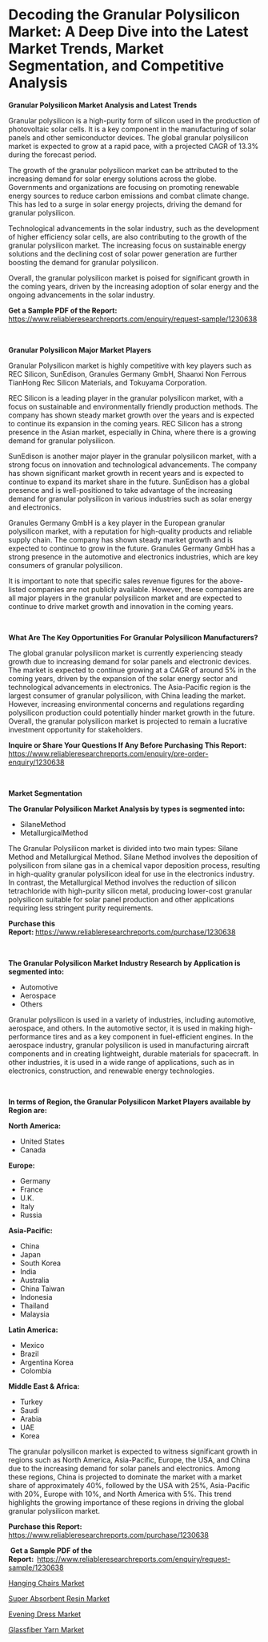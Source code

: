 <p><h1>Decoding the Granular Polysilicon Market: A Deep Dive into the Latest Market Trends, Market Segmentation, and Competitive Analysis</h1></p><p><strong>Granular Polysilicon Market Analysis and Latest Trends</strong></p>
<p><p>Granular polysilicon is a high-purity form of silicon used in the production of photovoltaic solar cells. It is a key component in the manufacturing of solar panels and other semiconductor devices. The global granular polysilicon market is expected to grow at a rapid pace, with a projected CAGR of 13.3% during the forecast period.</p><p>The growth of the granular polysilicon market can be attributed to the increasing demand for solar energy solutions across the globe. Governments and organizations are focusing on promoting renewable energy sources to reduce carbon emissions and combat climate change. This has led to a surge in solar energy projects, driving the demand for granular polysilicon.</p><p>Technological advancements in the solar industry, such as the development of higher efficiency solar cells, are also contributing to the growth of the granular polysilicon market. The increasing focus on sustainable energy solutions and the declining cost of solar power generation are further boosting the demand for granular polysilicon.</p><p>Overall, the granular polysilicon market is poised for significant growth in the coming years, driven by the increasing adoption of solar energy and the ongoing advancements in the solar industry.</p></p>
<p><strong>Get a Sample PDF of the Report:&nbsp;</strong> <a href="https://www.reliableresearchreports.com/enquiry/request-sample/1230638">https://www.reliableresearchreports.com/enquiry/request-sample/1230638</a></p>
<p>&nbsp;</p>
<p><strong>Granular Polysilicon Major Market Players</strong></p>
<p><p>Granular Polysilicon market is highly competitive with key players such as REC Silicon, SunEdison, Granules Germany GmbH, Shaanxi Non Ferrous TianHong Rec Silicon Materials, and Tokuyama Corporation.</p><p>REC Silicon is a leading player in the granular polysilicon market, with a focus on sustainable and environmentally friendly production methods. The company has shown steady market growth over the years and is expected to continue its expansion in the coming years. REC Silicon has a strong presence in the Asian market, especially in China, where there is a growing demand for granular polysilicon.</p><p>SunEdison is another major player in the granular polysilicon market, with a strong focus on innovation and technological advancements. The company has shown significant market growth in recent years and is expected to continue to expand its market share in the future. SunEdison has a global presence and is well-positioned to take advantage of the increasing demand for granular polysilicon in various industries such as solar energy and electronics.</p><p>Granules Germany GmbH is a key player in the European granular polysilicon market, with a reputation for high-quality products and reliable supply chain. The company has shown steady market growth and is expected to continue to grow in the future. Granules Germany GmbH has a strong presence in the automotive and electronics industries, which are key consumers of granular polysilicon.</p><p>It is important to note that specific sales revenue figures for the above-listed companies are not publicly available. However, these companies are all major players in the granular polysilicon market and are expected to continue to drive market growth and innovation in the coming years.</p></p>
<p>&nbsp;</p>
<p><strong>What Are The Key Opportunities For Granular Polysilicon Manufacturers?</strong></p>
<p><p>The global granular polysilicon market is currently experiencing steady growth due to increasing demand for solar panels and electronic devices. The market is expected to continue growing at a CAGR of around 5% in the coming years, driven by the expansion of the solar energy sector and technological advancements in electronics. The Asia-Pacific region is the largest consumer of granular polysilicon, with China leading the market. However, increasing environmental concerns and regulations regarding polysilicon production could potentially hinder market growth in the future. Overall, the granular polysilicon market is projected to remain a lucrative investment opportunity for stakeholders.</p></p>
<p><strong>Inquire or Share Your Questions If Any Before Purchasing This Report:</strong> <a href="https://www.reliableresearchreports.com/enquiry/pre-order-enquiry/1230638">https://www.reliableresearchreports.com/enquiry/pre-order-enquiry/1230638</a></p>
<p>&nbsp;</p>
<p><strong>Market Segmentation</strong></p>
<p><strong>The Granular Polysilicon Market Analysis by types is segmented into:</strong></p>
<p><ul><li>SilaneMethod</li><li>MetallurgicalMethod</li></ul></p>
<p><p>The Granular Polysilicon market is divided into two main types: Silane Method and Metallurgical Method. Silane Method involves the deposition of polysilicon from silane gas in a chemical vapor deposition process, resulting in high-quality granular polysilicon ideal for use in the electronics industry. In contrast, the Metallurgical Method involves the reduction of silicon tetrachloride with high-purity silicon metal, producing lower-cost granular polysilicon suitable for solar panel production and other applications requiring less stringent purity requirements.</p></p>
<p><strong>Purchase this Report:&nbsp;</strong><a href="https://www.reliableresearchreports.com/purchase/1230638">https://www.reliableresearchreports.com/purchase/1230638</a></p>
<p>&nbsp;</p>
<p><strong>The Granular Polysilicon Market Industry Research by Application is segmented into:</strong></p>
<p><ul><li>Automotive</li><li>Aerospace</li><li>Others</li></ul></p>
<p><p>Granular polysilicon is used in a variety of industries, including automotive, aerospace, and others. In the automotive sector, it is used in making high-performance tires and as a key component in fuel-efficient engines. In the aerospace industry, granular polysilicon is used in manufacturing aircraft components and in creating lightweight, durable materials for spacecraft. In other industries, it is used in a wide range of applications, such as in electronics, construction, and renewable energy technologies.</p></p>
<p>&nbsp;</p>
<p><strong>In terms of Region, the Granular Polysilicon Market Players available by Region are:</strong></p>
<p>
    <p> <strong> North America: </strong>
        <ul>
            <li>United States</li>
            <li>Canada</li>
        </ul>
        </p> 
    <p> <strong> Europe: </strong>
        <ul>
            <li>Germany</li>
            <li>France</li>
            <li>U.K.</li>
            <li>Italy</li>
            <li>Russia</li>
        </ul>
        </p> 
    <p> <strong> Asia-Pacific: </strong>
        <ul>
            <li>China</li>
            <li>Japan</li>
            <li>South Korea</li>
            <li>India</li>
            <li>Australia</li>
            <li>China Taiwan</li>
            <li>Indonesia</li>
            <li>Thailand</li>
            <li>Malaysia</li>
        </ul>
        </p> 
    <p> <strong> Latin America: </strong>
        <ul>
            <li>Mexico</li>
            <li>Brazil</li>
            <li>Argentina Korea</li>
            <li>Colombia</li>
        </ul>
        </p> 
    <p> <strong> Middle East & Africa: </strong>
        <ul>
            <li>Turkey</li>
            <li>Saudi</li>
            <li>Arabia</li>
            <li>UAE</li>
            <li>Korea</li>
        </ul>
    </p>
    </p>
<p><p>The granular polysilicon market is expected to witness significant growth in regions such as North America, Asia-Pacific, Europe, the USA, and China due to the increasing demand for solar panels and electronics. Among these regions, China is projected to dominate the market with a market share of approximately 40%, followed by the USA with 25%, Asia-Pacific with 20%, Europe with 10%, and North America with 5%. This trend highlights the growing importance of these regions in driving the global granular polysilicon market.</p></p>
<p><strong>Purchase this Report: </strong><a href="https://www.reliableresearchreports.com/purchase/1230638">https://www.reliableresearchreports.com/purchase/1230638</a></p>
<p>&nbsp;<strong>Get a Sample PDF of the Report:&nbsp;&nbsp;</strong><a href="https://www.reliableresearchreports.com/enquiry/request-sample/1230638">https://www.reliableresearchreports.com/enquiry/request-sample/1230638</a></p>
<p><strong></strong></p>
<p><p><a href="https://issuu.com/reportprime-2/docs/hanging-chairs-market-size-2030.pptx">Hanging Chairs Market</a></p><p><a href="https://github.com/dx0328/Market-Research-Report-List-1/blob/main/super-absorbent-resin-market.md">Super Absorbent Resin Market</a></p><p><a href="https://issuu.com/reportprime-2/docs/evening-dress-market-size-2030.pptx">Evening Dress Market</a></p><p><a href="https://github.com/juancolorado15/Market-Research-Report-List-1/blob/main/glassfiber-yarn-market.md">Glassfiber Yarn Market</a></p></p>